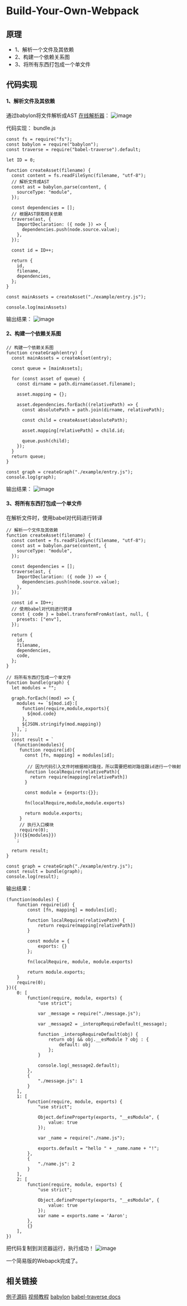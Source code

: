 # Build-Your-Own-Webpack

## 原理
*   1、解析一个文件及其依赖
*   2、构建一个依赖关系图
*   3、将所有东西打包成一个单文件

## 代码实现

#### 1、解析文件及其依赖
通过babylon将文件解析成AST
[在线解析器](https://astexplorer.net/)：
![image](https://user-images.githubusercontent.com/3964466/78567304-0e8d9580-7853-11ea-98d2-c7ccdd7153ac.png)


代码实现：
bundle.js
```
const fs = require("fs");
const babylon = require("babylon");
const traverse = require("babel-traverse").default;

let ID = 0;

function createAsset(filename) {
  const content = fs.readFileSync(filename, "utf-8");
  // 解析文件成AST
  const ast = babylon.parse(content, {
    sourceType: "module",
  });

  const dependencies = [];
  // 根据AST获取相关依赖
  traverse(ast, {
    ImportDeclaration: ({ node }) => {
      dependencies.push(node.source.value);
    },
  });

  const id = ID++;

  return {
    id,
    filename,
    dependencies,
  };
}

const mainAssets = createAsset("./example/entry.js");

console.log(mainAssets)

```
输出结果：
![image](https://user-images.githubusercontent.com/3964466/78567360-22d19280-7853-11ea-8055-7d664c3343fa.png)


#### 2、构建一个依赖关系图
```
// 构建一个依赖关系图
function createGraph(entry) {
  const mainAssets = createAsset(entry);

  const queue = [mainAssets];

  for (const asset of queue) {
    const dirname = path.dirname(asset.filename);

    asset.mapping = {};

    asset.dependencies.forEach((relativePath) => {
      const absolutePath = path.join(dirname, relativePath);

      const child = createAsset(absolutePath);

      asset.mapping[relativePath] = child.id;

      queue.push(child);
    });
  }
  return queue;
}

const graph = createGraph("./example/entry.js");
console.log(graph);
```
输出结果：
![image](https://user-images.githubusercontent.com/3964466/78567385-2e24be00-7853-11ea-93c4-0bbe4199a67f.png)

#### 3、将所有东西打包成一个单文件
在解析文件时，使用babel对代码进行转译
```
// 解析一个文件及其依赖
function createAsset(filename) {
  const content = fs.readFileSync(filename, "utf-8");
  const ast = babylon.parse(content, {
    sourceType: "module",
  });

  const dependencies = [];
  traverse(ast, {
    ImportDeclaration: ({ node }) => {
      dependencies.push(node.source.value);
    },
  });

  const id = ID++;
  // 使用babel对代码进行转译
  const { code } = babel.transformFromAst(ast, null, {
    presets: ["env"],
  });

  return {
    id,
    filename,
    dependencies,
    code,
  };
}
```

```
// 将所有东西打包成一个单文件
function bundle(graph) {
  let modules = "";

  graph.forEach((mod) => {
    modules += `${mod.id}:[
      function(require,module,exports){
        ${mod.code}
      },
      ${JSON.stringify(mod.mapping)}
    ],`;
  });
  const result = `
   (function(modules){
     function require(id){
       const [fn, mapping] = modules[id];
        
        // 因为代码引入文件时根据相对路径，所以需要把相对路径跟id进行一个映射
       function localRequire(relativePath){
         return require(mapping[relativePath])
       }

       const module = {exports:{}};

       fn(localRequire,module,module.exports)

       return module.exports;
     }
     // 执行入口模块
     require(0);
   })({${modules}})
   `;

  return result;
}

const graph = createGraph("./example/entry.js");
const result = bundle(graph);
console.log(result);

```
输出结果：
```
(function(modules) {
    function require(id) {
        const [fn, mapping] = modules[id];

        function localRequire(relativePath) {
            return require(mapping[relativePath])
        }

        const module = {
            exports: {}
        };

        fn(localRequire, module, module.exports)

        return module.exports;
    }
    require(0);
})({
    0: [
        function(require, module, exports) {
            "use strict";

            var _message = require("./message.js");

            var _message2 = _interopRequireDefault(_message);

            function _interopRequireDefault(obj) {
                return obj && obj.__esModule ? obj : {
                    default: obj
                };
            }

            console.log(_message2.default);
        },
        {
            "./message.js": 1
        }
    ],
    1: [
        function(require, module, exports) {
            "use strict";

            Object.defineProperty(exports, "__esModule", {
                value: true
            });

            var _name = require("./name.js");

            exports.default = "hello " + _name.name + "!";
        },
        {
            "./name.js": 2
        }
    ],
    2: [
        function(require, module, exports) {
            "use strict";

            Object.defineProperty(exports, "__esModule", {
                value: true
            });
            var name = exports.name = 'Aaron';
        },
        {}
    ],
})
```
把代码复制到浏览器运行，执行成功！
![image](https://user-images.githubusercontent.com/3964466/78567412-3b41ad00-7853-11ea-88ec-fe6b1932f0cc.png)

一个简易版的Webapck完成了。

## 相关链接
[例子源码](https://github.com/jiajunlin/Build-Your-Own-Webpack)
[视频教程](https://www.youtube.com/watch?v=Gc9-7PBqOC8)
[babylon](https://www.npmjs.com/package/babylon)
[babel-traverse docs](https://github.com/jamiebuilds/babel-handbook/blob/master/translations/en/plugin-handbook.md#babel-traverse)
